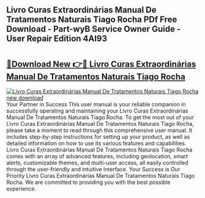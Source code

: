 ## Livro Curas Extraordinárias Manual De Tratamentos Naturais Tiago Rocha PDf Free Download - Part-wyB Service Owner Guide - User Repair Edition 4AI93

# <h2><a href="http://bc41886.oget.top/?id=Livro+Curas+Extraordin%c3%a1rias+Manual+De+Tratamentos+Naturais+Tiago+Rocha">🔗Download New 👉🔴 Livro Curas Extraordinárias Manual De Tratamentos Naturais Tiago Rocha</a></h2>

[![Livro Curas Extraordinárias Manual De Tratamentos Naturais Tiago Rocha new download](https://i.imgur.com/5g1atiW.png)](http://bc41886.oget.top/?id=Livro+Curas+Extraordin%c3%a1rias+Manual+De+Tratamentos+Naturais+Tiago+Rocha)
Your Partner in Success This user manual is your reliable companion in successfully operating and maintaining your Livro Curas Extraordinárias Manual De Tratamentos Naturais Tiago Rocha. To get the most out of your Livro Curas Extraordinárias Manual De Tratamentos Naturais Tiago Rocha, please take a moment to read through this comprehensive user manual. It includes step-by-step instructions for setting up your product, as well as detailed information on how to use its various features and capabilities. Livro Curas Extraordinárias Manual De Tratamentos Naturais Tiago Rocha comes with an array of advanced features, including geolocation, smart alerts, customizable themes, and multi-user access, all easily controlled through the user-friendly and intuitive interface. Your Success is Our Priority Livro Curas Extraordinárias Manual De Tratamentos Naturais Tiago Rocha. We are committed to providing you with the best possible experience.
